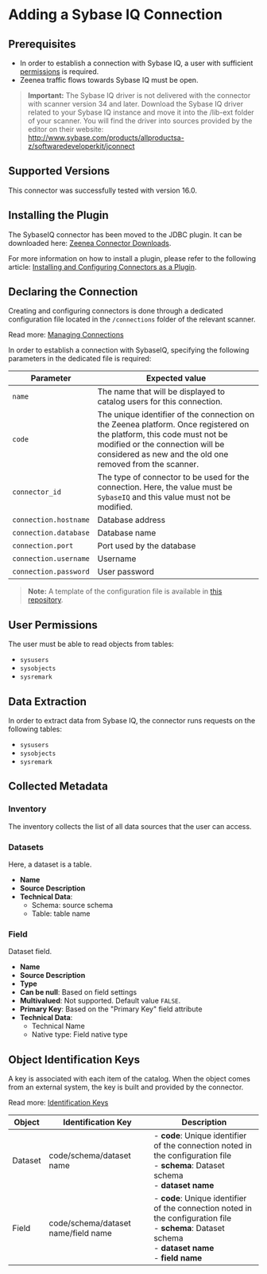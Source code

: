 # Adding a Sybase IQ Connection

## Prerequisites

* In order to establish a connection with Sybase IQ, a user with sufficient [permissions](#user-permissions) is required.
* Zeenea traffic flows towards Sybase IQ must be open. 

> **Important:** The Sybase IQ driver is not delivered with the connector with scanner version 34 and later. Download the Sybase IQ driver related to your Sybase IQ instance and move it into the /lib-ext folder of your scanner. You will find the driver into sources provided by the editor on their website: http://www.sybase.com/products/allproductsa-z/softwaredeveloperkit/jconnect

## Supported Versions

This connector was successfully tested with version 16.0. 

## Installing the Plugin

The SybaseIQ connector has been moved to the JDBC plugin. It can be downloaded here: [Zeenea Connector Downloads](./zeenea-connectors-list.md).

For more information on how to install a plugin, please refer to the following article: [Installing and Configuring Connectors as a Plugin](./zeenea-connectors-install-as-plugin.md).

## Declaring the Connection
  
Creating and configuring connectors is done through a dedicated configuration file located in the `/connections` folder of the relevant scanner.
 
Read more: [Managing Connections](../Zeenea_Administration/zeenea-managing-connections.md)
 
In order to establish a connection with SybaseIQ, specifying the following parameters in the dedicated file is required:
 
| Parameter | Expected value |
|---|---|
| `name` | The name that will be displayed to catalog users for this connection. |
| `code` | The unique identifier of the connection on the Zeenea platform. Once registered on the platform, this code must not be modified or the connection will be considered as new and the old one removed from the scanner. |
| `connector_id` | The type of connector to be used for the connection. Here, the value must be `SybaseIQ` and this value must not be modified. |
| `connection.hostname` | Database address |
| `connection.database` | Database name |
| `connection.port` | Port used by the database |
| `connection.username` | Username |
| `connection.password` | User password |

> **Note:** A template of the configuration file is available in [this repository](https://github.com/zeenea/connector-conf-templates/tree/main/templates).

## User Permissions

The user must be able to read objects from tables: 

* `sysusers`
* `sysobjects`
* `sysremark`

## Data Extraction

In order to extract data from Sybase IQ, the connector runs requests on the following tables: 

* `sysusers`
* `sysobjects`
* `sysremark`
 
## Collected Metadata

### Inventory

The inventory collects the list of all data sources that the user can access.

### Datasets

Here, a dataset is a table. 

* **Name**
* **Source Description**
* **Technical Data**:
  * Schema: source schema
  * Table: table name

### Field

Dataset field. 

* **Name**
* **Source Description**
* **Type**
* **Can be null**: Based on field settings
* **Multivalued**: Not supported. Default value `FALSE`.
* **Primary Key**: Based on the "Primary Key" field attribute
* **Technical Data**:
  * Technical Name
  * Native type: Field native type

## Object Identification Keys

A key is associated with each item of the catalog. When the object comes from an external system, the key is built and provided by the connector.

 Read more: [Identification Keys](../Stewardship/zeenea-identification-keys.md)

| Object | Identification Key | Description |
|---|---|---|
| Dataset | code/schema/dataset name | - **code**: Unique identifier of the connection noted in the configuration file<br>- **schema**: Dataset schema<br>- **dataset name** |
| Field | code/schema/dataset name/field name | - **code**: Unique identifier of the connection noted in the configuration file<br>- **schema**: Dataset schema<br>- **dataset name**<br>- **field name** |
